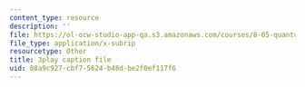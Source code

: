 ```yaml
---
content_type: resource
description: ''
file: https://ol-ocw-studio-app-qa.s3.amazonaws.com/courses/8-05-quantum-physics-ii-fall-2013/08a9c927cbf75624b48dbe2f0ef117f6_jjZM88ku-7k.vtt
file_type: application/x-subrip
resourcetype: Other
title: 3play caption file
uid: 08a9c927-cbf7-5624-b48d-be2f0ef117f6
---
```

